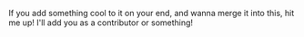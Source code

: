 If you add something cool to it on your end, and wanna merge it into this, hit me up! I'll add you as a contributor or something!

